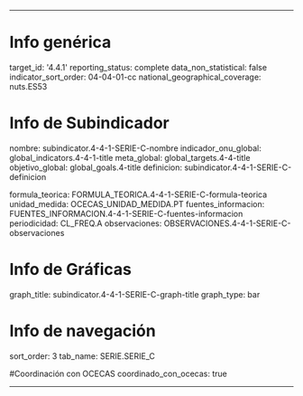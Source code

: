 ---

# Info genérica
target_id: '4.4.1'
reporting_status: complete
data_non_statistical: false
indicator_sort_order: 04-04-01-cc
national_geographical_coverage: nuts.ES53

# Info de Subindicador
nombre: subindicator.4-4-1-SERIE-C-nombre
indicador_onu_global: global_indicators.4-4-1-title
meta_global: global_targets.4-4-title
objetivo_global: global_goals.4-title
definicion: subindicator.4-4-1-SERIE-C-definicion

formula_teorica: FORMULA_TEORICA.4-4-1-SERIE-C-formula-teorica
unidad_medida: OCECAS_UNIDAD_MEDIDA.PT
fuentes_informacion: FUENTES_INFORMACION.4-4-1-SERIE-C-fuentes-informacion
periodicidad: CL_FREQ.A
observaciones: OBSERVACIONES.4-4-1-SERIE-C-observaciones
# Info de Gráficas
graph_title: subindicator.4-4-1-SERIE-C-graph-title
graph_type: bar

# Info de navegación
sort_order: 3
tab_name: SERIE.SERIE_C

#Coordinación con OCECAS
coordinado_con_ocecas: true

---